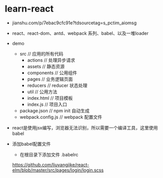 # learn-react
- jianshu.com/p/7ebac9cfc91e?tdsourcetag=s_pctim_aiomsg
- react、react-dom、antd、webpack 系列、babel、以及一堆loader
- demo
    - src  // 应用的所有代码
      - actions     // 处理异步请求
      - assets      // 静态资源
      - components  // 公用组件
      - pages       // 业务逻辑页面
      - reducers    // reducer 状态处理
      - util        // 公用方法
      - index.html  // 项目模板
      - index.js    // 项目入口
    - package.json      // npm init 自动生成
    - webpack.config.js // webpack 配置文件
- react是使用jsx编写，浏览器无法识别，所以需要一个编译工具，这里使用babel
- 添加babel配置文件
   - 在根目录下添加文件 .babelrc


   https://github.com/liuyangjike/react-elm/blob/master/src/pages/login/login.scss